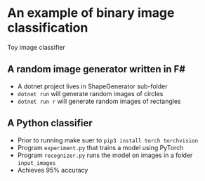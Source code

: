 # An example of binary image classification 

Toy image classifier

## A random image generator written in F# 
- A dotnet project lives in ShapeGenerator sub-folder
- `dotnet run` will generate random images of circles
- `dotnet run r` will generate random images of rectangles

## A Python classifier
- Prior to running make suer to `pip3 install torch torchvision`
- Program `experiment.py` that trains a model using PyTorch
- Program `recognizer.py` runs the model on images in a folder `input_images`
- Achieves 95% accuracy
